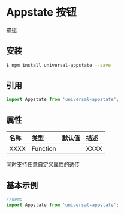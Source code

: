 # Appstate 按钮

描述

## 安装

```bash
$ npm install universal-appstate --save
```

## 引用

```jsx
import Appstate from 'universal-appstate';
```

## 属性

| 名称      | 类型       | 默认值  | 描述   |
| :------ | :------- | :--- | :--- |
| XXXX | Function |      | XXXX |

同时支持任意自定义属性的透传

## 基本示例

```jsx
//demo
import Appstate from 'universal-appstate';

```